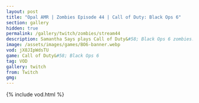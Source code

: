 ```yaml
---
layout: post
title: "Opal AMR | Zombies Episode 44 | Call of Duty: Black Ops 6"
section: gallery
hidden: true
permalink: /gallery/twitch/zombies/stream44
description: Samantha Says plays Call of Duty&#58; Black Ops 6 zombies. Episode 44.
image: /assets/images/games/BO6-banner.webp
vod: jX8JIpWdsTU
game: Call of Duty&#58; Black Ops 6
tag: VOD
gallery: twitch
from: Twitch
gmg:
---
```

{% include vod.html %}